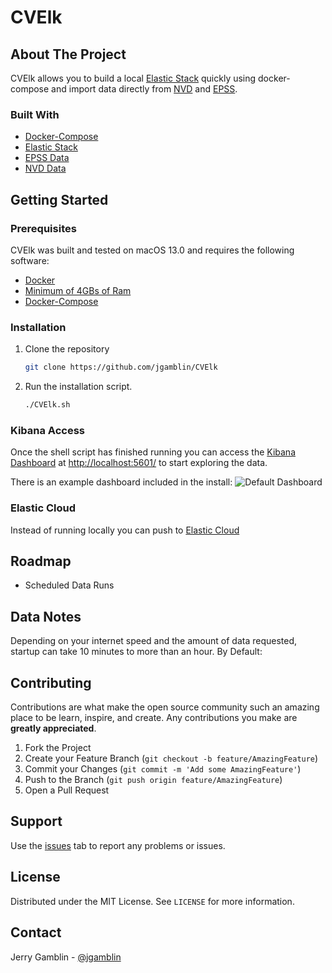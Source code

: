 # CVElk

## About The Project

CVElk allows you to build a local [Elastic Stack](https://www.elastic.co/elastic-stack/) quickly using docker-compose 
and import data directly from [NVD](https://nvd.nist.gov/) and [EPSS](https://www.first.org/epss/).

### Built With

* [Docker-Compose](https://docs.docker.com/compose/)
* [Elastic Stack](https://www.elastic.co/guide/en/elastic-stack-get-started/master/get-started-docker.html)
* [EPSS Data](https://www.first.org/epss/)
* [NVD Data](https://nvd.nist.gov/)

## Getting Started

### Prerequisites

CVElk was built and tested on macOS 13.0 and requires the following software:

* [Docker](https://docs.docker.com/docker-for-mac/install/)
* [Minimum of 4GBs of Ram](https://docs.docker.com/docker-for-mac/)
* [Docker-Compose](https://docs.docker.com/compose/)

### Installation

1. Clone the repository

   ```sh
   git clone https://github.com/jgamblin/CVElk
   ```

2. Run the installation script.

   ```sh
   ./CVElk.sh
   ```

### Kibana Access

Once the shell script has finished running you can access the [Kibana Dashboard](http://localhost:5601/) 
at [http://localhost:5601/](http://localhost:5601/) to start exploring the data.

There is an example dashboard included in the install:
![Default Dashboard](Images/Dashboard.png)

### Elastic Cloud

Instead of running locally you can push to [Elastic Cloud](NVData/README.md) 

## Roadmap

* Scheduled Data Runs

## Data Notes

Depending on your internet speed and the amount of data requested, startup can take 10 minutes to more than an hour. 
By Default:

## Contributing

Contributions are what make the open source community such an amazing place to be learn, inspire, and create. Any 
contributions you make are **greatly appreciated**.

1. Fork the Project
2. Create your Feature Branch (`git checkout -b feature/AmazingFeature`)
3. Commit your Changes (`git commit -m 'Add some AmazingFeature'`)
4. Push to the Branch (`git push origin feature/AmazingFeature`)
5. Open a Pull Request

## Support

Use the [issues](https://github.com/jgamblin/CVElk/issues) tab to report any problems or issues.

## License

Distributed under the MIT License. See `LICENSE` for more information.

## Contact

Jerry Gamblin - [@jgamblin](https://twitter.com/jgamblin)
